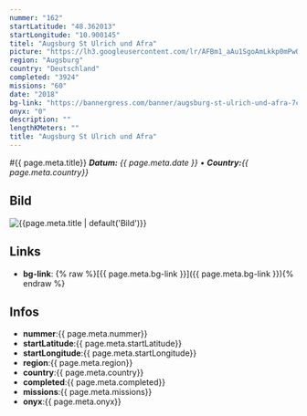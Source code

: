 ```yaml
---
nummer: "162"
startLatitude: "48.362013"
startLongitude: "10.900145"
titel: "Augsburg St Ulrich und Afra"
picture: "https://lh3.googleusercontent.com/lr/AFBm1_aAu1SgoAmLkkp0mPwQcyK8xlDr5_uAxpWriBqxJiqcOnq6XiGB4w1_YUmaPXe4QaoEbavKbkDBS_V2-OtxeI4OoHrSLS31JXQOI_nufctb8zKS797Tk9h7icLZbq4Ju5kd6CDCr9ItU7ef2xt_tVqvVAE3iMRxrVSkappV2eVL2Vlk3kPuFm07OmH895uBEcmnzoHk3tun8poXq9hroJN0fEYyeOwzaRhkPtuADzqZXEy_WpKbCEEYynFSRfW0whvcYiTcDMtpIzqLBAvdeKtTYcdeQWLHJZyc60nAUqRQVl0WKxzIT6jptWLiVPZdIAi27Wk-865xLapgLhBusSMElgc_Ye4SoOE6sO0_MQ3MKdfHIrzdyzSGqAtTbSyTjoEBMa8fR_hw_r64mhlkVI9YrMQjPXauJ2bVDGTkVeD09XWypEUYDm9kLuiEIM1dPqPfzdOTPkxj4WEVh6G7vUi23x1jF3ZeP7dwpXHGOb7Ts9sCo7I76l0okfkOoUVLSZ8expxIjUYSms0Y7Tm8jfcHAylQSw1tgfLjRhuWxgWualU-QoObRL1A-0yjZ_UUFHx5Og3kCrQWj93F9-M7xZptavCG4lKH4hEn4xp7anGOF2fS6WRIh0tSQBJqngg1jT7lUJDSR98k46dskJb-uEPQXNWZiBtndS4I8wLg9PeoIrmw9trPjpiKIduhOkq86e3AEAqbe9wxmf0iwFIuqpVkWVNxbB-M6WpYKG_e6PA0BuqKGr184RGCrD1e-L6LiBvtErvSNvnG8NO9gsr_jAEtqGaCR-jb6HyHfmVPS9ya-ZAwXMCh6EpSL4X5x0j8j0SHxlq3-_zHqoV7kB1f9Fdcgn8oQF7dK663"
region: "Augsburg"
country: "Deutschland"
completed: "3924"
missions: "60"
date: "2018"
bg-link: "https://bannergress.com/banner/augsburg-st-ulrich-und-afra-7c19"
onyx: "0"
description: ""
lengthKMeters: ""
title: "Augsburg St Ulrich und Afra"
---
```


#{{ page.meta.title}}
_**Datum:** {{ page.meta.date }} • **Country:**{{ page.meta.country}}_

## Bild
![{{page.meta.title | default('Bild')}}]({{page.meta.picture}})

## Links
- **bg-link**: {% raw %}[{{ page.meta.bg-link }}]({{ page.meta.bg-link }}){% endraw %}

## Infos
- **nummer**:{{ page.meta.nummer}}
- **startLatitude**:{{ page.meta.startLatitude}}
- **startLongitude**:{{ page.meta.startLongitude}}
- **region**:{{ page.meta.region}}
- **country**:{{ page.meta.country}}
- **completed**:{{ page.meta.completed}}
- **missions**:{{ page.meta.missions}}
- **onyx**:{{ page.meta.onyx}}

